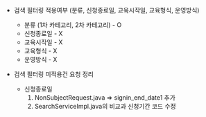 
- 검색 필터링 적용여부 (분류, 신청종료일, 교육시작일, 교육형식, 운영방식)
	-  분류 (1차 카테고리, 2차 카테고리) - O
	-  신청종료일 - X
	-  교육시작일 - X
	-  교육형식 - X
	-  운영방식 - X
	
- 검색 필터링 미적용건 요청 정리
	-  신청종료일 
		1. NonSubjectRequest.java => signin_end_date1 추가
		2. SearchServiceImpl.java의 비교과 신청기간 코드 수정
	

